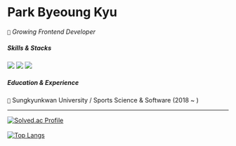 # Park Byeoung Kyu
```🌊``` _Growing Frontend Developer_

##### Skills & Stacks 

<img src="https://img.shields.io/badge/React-7382B5?&logo=React&logoColor=white"/> <img src="https://img.shields.io/badge/TypeScript-7382B5?&logo=Typescript&logoColor=white"/> <img src="https://img.shields.io/badge/JavaScript-7382B5?&logo=Javascript&logoColor=white"/>

##### Education & Experience
```🏫``` Sungkyunkwan University / Sports Science & Software (2018 ~ )<br/>

---
[![Solved.ac Profile](http://mazassumnida.wtf/api/v2/generate_badge?boj=pbk95120)](https://solved.ac/pbk95120/)
<br/><br/>
[![Top Langs](https://github-readme-stats.vercel.app/api/top-langs/?username=pbk95120&layout=compact&custom_title=Most&nbsp;Used&nbsp;Languages&bg_color=30,b3bfff,ccdaff&title_color=fff&text_color=fff)](https://github.com/anuraghazra/github-readme-stats)


